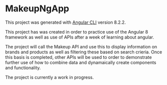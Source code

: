 # MakeupNgApp

This project was generated with [Angular CLI](https://github.com/angular/angular-cli) version 8.2.2.

This project has was created in order to practice use of the Angular 8 framework as well as use of APIs after a week of learning about angular. 

The project will call the Makeup API and use this to display information on brands and products as well as filtering these based on search crieria. Once this basis is completed, other APIs will be used to order to demonstrate further use of how to combine data and dynamaically create components and functionality. 

The project is currently a work in progress.

